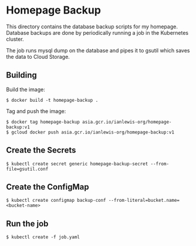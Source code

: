# Homepage Backup

This directory contains the database backup scripts for my homepage. Database
backups are done by periodically running a job in the Kubernetes cluster.

The job runs mysql dump on the database and pipes it to gsutil which saves the
data to Cloud Storage.

## Building

Build the image:

    $ docker build -t homepage-backup .

Tag and push the image:

    $ docker tag homepage-backup asia.gcr.io/ianlewis-org/homepage-backup:v1
    $ gcloud docker push asia.gcr.io/ianlewis-org/homepage-backup:v1

## Create the Secrets

```shell
$ kubectl create secret generic homepage-backup-secret --from-file=gsutil.conf
```

## Create the ConfigMap

```shell
$ kubectl create configmap backup-conf --from-literal=bucket.name=<bucket-name>
```

## Run the job

```shell
$ kubectl create -f job.yaml
```
